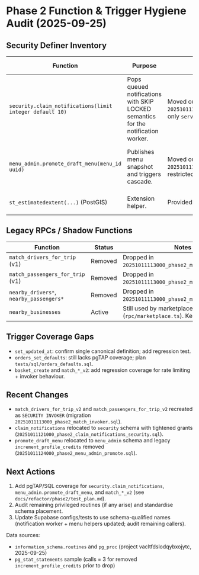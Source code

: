 # Phase 2 Function & Trigger Hygiene Audit (2025-09-25)

## Security Definer Inventory

| Function                                                 | Purpose                                                                           | Notes                                                                                                                           | Recommended action                                                                    |
| -------------------------------------------------------- | --------------------------------------------------------------------------------- | ------------------------------------------------------------------------------------------------------------------------------- | ------------------------------------------------------------------------------------- |
| `security.claim_notifications(limit integer default 10)` | Pops queued notifications with SKIP LOCKED semantics for the notification worker. | Moved out of `public` via `20251011121000_phase2_claim_notifications_security.sql`; only `service_role` retains execute rights. | Keep `SECURITY DEFINER`; add pgTAP coverage for locking behaviour in later sub-phase. |
| `menu_admin.promote_draft_menu(menu_id uuid)`            | Publishes menu snapshot and triggers cascade.                                     | Moved out of `public` via `20251011124000_phase2_menu_admin_promote.sql`; grants restricted to `service_role`.                  | Keep definer; document schema usage and add tests around menu promotion.              |
| `st_estimatedextent(...)` (PostGIS)                      | Extension helper.                                                                 | Provided by PostGIS.                                                                                                            | Leave as-is (extension managed).                                                      |

## Legacy RPCs / Shadow Functions

| Function                                | Status  | Notes                                                       |
| --------------------------------------- | ------- | ----------------------------------------------------------- |
| `match_drivers_for_trip` (v1)           | Removed | Dropped in `20251011113000_phase2_match_invoker.sql`.       |
| `match_passengers_for_trip` (v1)        | Removed | Dropped in `20251011113000_phase2_match_invoker.sql`.       |
| `nearby_drivers*`, `nearby_passengers*` | Removed | Dropped in `20251011113000_phase2_match_invoker.sql`.       |
| `nearby_businesses`                     | Active  | Still used by marketplace RPC (`rpc/marketplace.ts`). Keep. |

## Trigger Coverage Gaps

- `set_updated_at`: confirm single canonical definition; add regression test.
- `orders_set_defaults`: still lacks pgTAP coverage; plan
  `tests/sql/orders_defaults.sql`.
- `basket_create` and `match_*_v2`: add regression coverage for rate limiting +
  invoker behaviour.

## Recent Changes

- `match_drivers_for_trip_v2` and `match_passengers_for_trip_v2` recreated as
  `SECURITY INVOKER` (migration `20251011113000_phase2_match_invoker.sql`).
- `claim_notifications` relocated to `security` schema with tightened grants
  (`20251011121000_phase2_claim_notifications_security.sql`).
- `promote_draft_menu` relocated to `menu_admin` schema and legacy
  `increment_profile_credits` removed
  (`20251011124000_phase2_menu_admin_promote.sql`).

## Next Actions

1. Add pgTAP/SQL coverage for `security.claim_notifications`,
   `menu_admin.promote_draft_menu`, and `match_*_v2` (see
   `docs/refactor/phase2/test_plan.md`).
2. Audit remaining privileged routines (if any arise) and standardise schema
   placement.
3. Update Supabase configs/tests to use schema-qualified names (notification
   worker + menu helpers updated; audit remaining callers).

Data sources:

- `information_schema.routines` and `pg_proc` (project vacltfdslodqybxojytc,
  2025-09-25)
- `pg_stat_statements` sample (calls = 3 for removed `increment_profile_credits`
  prior to drop)
